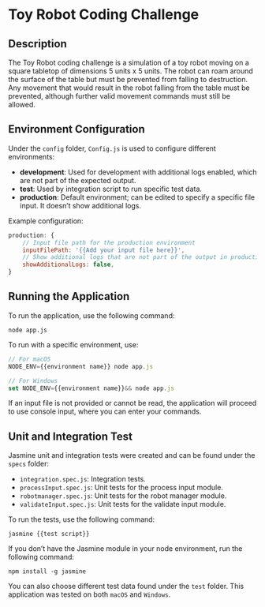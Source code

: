 # Toy Robot Coding Challenge

## Description

The Toy Robot coding challenge is a simulation of a toy robot moving on a square tabletop of dimensions 5 units x 5 units. The robot can roam around the surface of the table but must be prevented from falling to destruction. Any movement that would result in the robot falling from the table must be prevented, although further valid movement commands must still be allowed.

## Environment Configuration

Under the `config` folder, `Config.js` is used to configure different environments:

- **development**: Used for development with additional logs enabled, which are not part of the expected output.
- **test**: Used by integration script to run specific test data.
- **production**: Default environment; can be edited to specify a specific file input. It doesn’t show additional logs.

Example configuration:

```javascript
production: {
    // Input file path for the production environment
    inputFilePath: '{{Add your input file here}}',
    // Show additional logs that are not part of the output in production
    showAdditionalLogs: false,
}
```

## Running the Application

To run the application, use the following command:

```
node app.js
```

To run with a specific environment, use:

```javascript
// For macOS
NODE_ENV={{environment name}} node app.js

// For Windows
set NODE_ENV={{environment name}}&& node app.js
```

If an input file is not provided or cannot be read, the application will proceed to use console input, where you can enter your commands.

## Unit and Integration Test

Jasmine unit and integration tests were created and can be found under the `specs` folder:

- `integration.spec.js`: Integration tests.
- `processInput.spec.js`: Unit tests for the process input module.
- `robotmanager.spec.js`: Unit tests for the robot manager module.
- `validateInput.spec.js`: Unit tests for the validate input module.

To run the tests, use the following command:

```
jasmine {{test script}}
```

If you don’t have the Jasmine module in your node environment, run the following command:

```
npm install -g jasmine
```

You can also choose different test data found under the `test` folder. This application was tested on both `macOS` and `Windows`.

